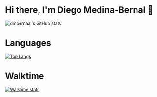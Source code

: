 # Hi there, I'm Diego Medina-Bernal 👋
![dmbernaal's GitHub stats](https://github-readme-stats.vercel.app/api?username=dmbernaal&count_private=true&show_icons=true&theme=dark&hide=contribs,issues)

# Languages 
[![Top Langs](https://github-readme-stats.vercel.app/api/top-langs/?username=dmbernaal&langs_count=10)](https://github.com/dmbernaal/github-readme-stats)

# Walktime
[![Walktime stats](https://github-readme-stats.vercel.app/api/wakatime?username=dmbernaal)](https://github.com/dmbernaal/github-readme-stats)
